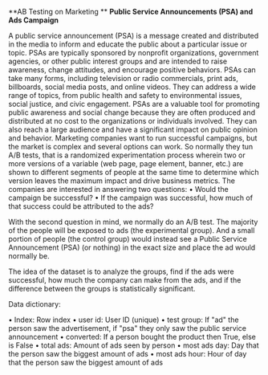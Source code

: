**AB Testing on Marketing **
**Public Service Announcements (PSA) and Ads Campaign**


A public service announcement (PSA) is a message created and distributed in the media to inform and educate the public about a particular issue or topic. PSAs are typically sponsored by nonprofit organizations, government agencies, or other public interest groups and are intended to raise awareness, change attitudes, and encourage positive behaviors.
PSAs can take many forms, including television or radio commercials, print ads, billboards, social media posts, and online videos. They can address a wide range of topics, from public health and safety to environmental issues, social justice, and civic engagement.
PSAs are a valuable tool for promoting public awareness and social change because they are often produced and distributed at no cost to the organizations or individuals involved. They can also reach a large audience and have a significant impact on public opinion and behavior.
Marketing companies want to run successful campaigns, but the market is complex and several options can work. So normally they tun A/B tests, that is a randomized experimentation process wherein two or more versions of a variable (web page, page element, banner, etc.) are shown to different segments of people at the same time to determine which version leaves the maximum impact and drive business metrics.
The companies are interested in answering two questions:
•	Would the campaign be successful?
•	If the campaign was successful, how much of that success could be attributed to the ads?

With the second question in mind, we normally do an A/B test. The majority of the people will be exposed to ads (the experimental group). And a small portion of people (the control group) would instead see a Public Service Announcement (PSA) (or nothing) in the exact size and place the ad would normally be.

The idea of the dataset is to analyze the groups, find if the ads were successful, how much the company can make from the ads, and if the difference between the groups is statistically significant.

Data dictionary:

•	Index: Row index
•	user id: User ID (unique)
•	test group: If "ad" the person saw the advertisement, if "psa" they only saw the public service announcement
•	converted: If a person bought the product then True, else is False
•	total ads: Amount of ads seen by person
•	most ads day: Day that the person saw the biggest amount of ads
•	most ads hour: Hour of day that the person saw the biggest amount of ads
